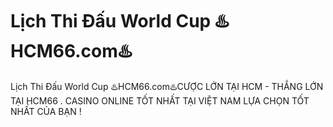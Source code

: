 # Lịch Thi Đấu World Cup ♨️HCM66.com♨️

Lịch Thi Đấu World Cup ♨️HCM66.com♨️CƯỢC LỚN TẠI HCM - THẮNG LỚN TẠI HCM66 . CASINO ONLINE TỐT NHẤT TẠI VIỆT NAM LỰA CHỌN TỐT NHẤT CỦA BẠN !